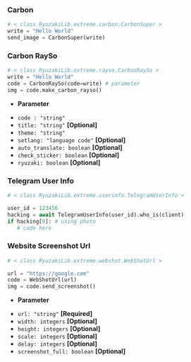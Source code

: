 ### Carbon
```python
# < class RyuzakiLib.extreme.carbon.CarbonSuper >
write = "Hello World"
send_image = CarbonSuper(write)
```

### Carbon RaySo
```python
# < class RyuzakiLib.extreme.rayso.CarbonRaySo >
write = "Hello World"
code = CarbonRaySo(code=write) # parameter
img = code.make_carbon_rayso()
```
* <b>Parameter</b>
- `code : "string"`
- `title: "string"` <b>[Optional]</b>
- `theme: "string"`
- `setlang: "language code"` <b>[Optional]</b>
- `auto_translate: boolean` <b>[Optional]</b>
- `check_sticker: boolean` <b>[Optional]</b>
- `ryuzaki: boolean` <b>[Optional]</b>

### Telegram User Info
```python
# < class RyuzakiLib.extreme.userinfo.TelegramUserInfo >

user_id = 123456
hacking = await TelegramUserInfo(user_id).who_is(client)
if hacking[0]: # using photo
   # code here
```

### Website Screenshot Url
```python
# < class RyuzakiLib.extreme.webshot.WebShotUrl >

url = "https://google.com"
code = WebShotUrl(url)
img = code.send_screenshot()
```
* <b>Parameter</b>
- `url: "string"` <b>[Required]</b>
- `width: integers` <b>[Optional]</b>
- `height: integers` <b>[Optional]</b>
- `scale: integers` <b>[Optional]</b>
- `delay: integers` <b>[Optional]</b>
- `screenshot_full: boolean` <b>[Optional]</b>
